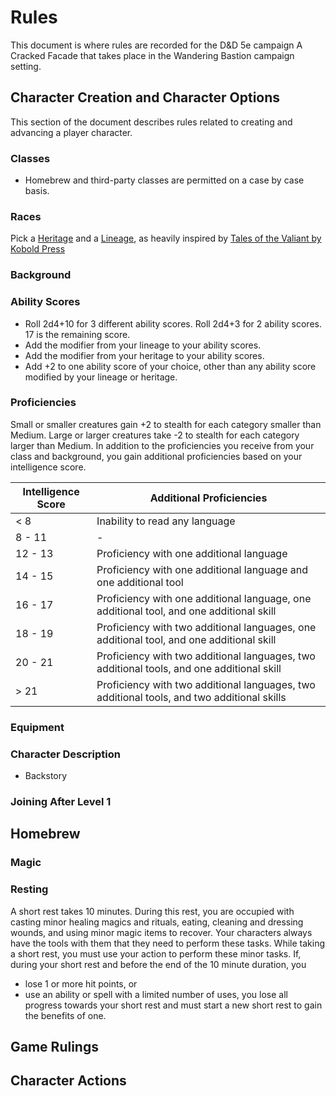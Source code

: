 # Rules

This document is where rules are recorded for the D&D 5e campaign A Cracked Facade that takes place in the Wandering Bastion campaign setting.
## Character Creation and Character Options

This section of the document describes rules related to creating and advancing a player character.
### Classes

- Homebrew and third-party classes are permitted on a case by case basis.
### Races

Pick a [Heritage](heritage.md) and a [Lineage](lineage.md), as heavily inspired by [Tales of the Valiant by Kobold Press](https://koboldpress.com/kpstore/product/tales-of-the-valiant-alpha-release-pdf/)
### Background
### Ability Scores

- Roll 2d4+10 for 3 different ability scores. Roll 2d4+3 for 2 ability scores. 17 is the remaining score.
- Add the modifier from your lineage to your ability scores.
- Add the modifier from your heritage to your ability scores.
- Add +2 to one ability score of your choice, other than any ability score modified by your lineage or heritage.
### Proficiencies

Small or smaller creatures gain +2 to stealth for each category smaller than Medium. Large or larger creatures take -2 to stealth for each category larger than Medium.
In addition to the proficiencies you receive from your class and background, you gain additional proficiencies based on your intelligence score.

| Intelligence Score | Additional Proficiencies                                                                   |
| ------------------ | ------------------------------------------------------------------------------------------ |
| < 8                | Inability to read any language                                                             |
| 8 - 11             | -                                                                                          |
| 12 - 13            | Proficiency with one additional language                                                   |
| 14 - 15            | Proficiency with one additional language and one additional tool                           |
| 16 - 17            | Proficiency with one additional language, one additional tool, and one additional skill    |
| 18 - 19            | Proficiency with two additional languages, one additional tool, and one additional skill   |
| 20 - 21            | Proficiency with two additional languages, two additional tools, and one additional skill  |
| > 21               | Proficiency with two additional languages, two additional tools, and two additional skills |
### Equipment
### Character Description

- Backstory
### Joining After Level 1
## Homebrew

### Magic

### Resting

A short rest takes 10 minutes. During this rest, you are occupied with casting minor healing magics and rituals, eating, cleaning and dressing wounds, and using minor magic items to recover. Your characters always have the tools with them that they need to perform these tasks. While taking a short rest, you must use your action to perform these minor tasks. If, during your short rest and before the end of the 10 minute duration, you
- lose 1 or more hit points, or
- use an ability or spell with a limited number of uses,
you lose all progress towards your short rest and must start a new short rest to gain the benefits of one.
## Game Rulings
## Character Actions